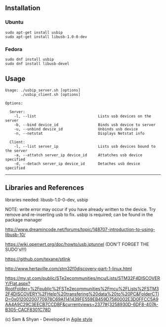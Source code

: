 ## Installation
### Ubuntu
```
sudo apt-get install usbip
sudo apt-get install libusb-1.0-0-dev
```
### Fedora
```
sudo dnf install usbip
sudo dnf install libusb-devel
```

## Usage

```
Usage: ./usbip_server.sh [options]
       ./usbip_client.sh [options]

Options:

  Server:
    -l, --list                            Lists usb devices on the server
    -b, --bind device_id                  Binds usb device to server
    -u, --unbind device_id                Unbinds usb device
    -n, --netstat                         Displays Netstat info
  
  Client:
    -l, --list server_ip                  Lists usb devices bound to the server
    -a, --attatch server_ip device_id     Attatches usb device specified
    -d, --detach server_ip device_id      Detaches usb device specified

```
-----------------------------------------------------------------------------------------------------------

## Libraries and References

libraries needed: libusb-1.0-0-dev, usbip

NOTE: write error may occur if you have already written to the device. Try remove and re-inserting usb to fix.
usbip is required; can be found in the package manager

http://www.dreamincode.net/forums/topic/148707-introduction-to-using-libusb-10/

https://wiki.openwrt.org/doc/howto/usb.iptunnel (DON'T FORGET THE SUDO's!!!)

https://github.com/texane/stlink

http://www.hertaville.com/stm32f0discovery-part-1-linux.html

https://my.st.com/public/STe2ecommunities/mcu/Lists/STM32F4DISCOVERY/Flat.aspx?RootFolder=%2Fpublic%2FSTe2ecommunities%2Fmcu%2FLists%2FSTM32F4DISCOVERY%2FHelp%20transfering%20data%20to%20PC&FolderCTID=0x01200200770978C69A1141439FE559EB459D7580002E3D0FFCC5A9AA4A9C29C3EECB7CCDBF&currentviews=2377#{3258930D-6DF8-407A-B305-CACF8301C78D

(c) Sam & Shyan - Developed in  <a href="https://en.wikipedia.org/wiki/Agile_software_development">Agile style</a>
